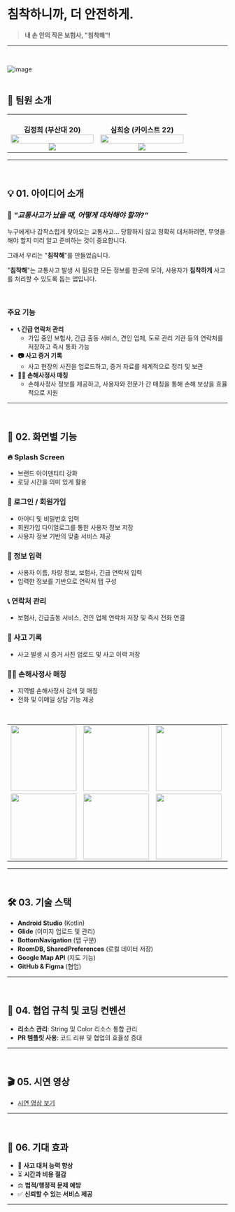 # 침착하니까, 더 안전하게.

> **내 손 안의 작은 보험사, "침착해"!**
---
<br>

![image](https://github.com/user-attachments/assets/9affcf74-0a8f-4c90-9b9c-2eaa0b8c5536)
<br><br>

## 👤 팀원 소개
<table width="50%" style="table-layout: fixed;">
  <tr>
    <td align="center" width="50%" style="word-wrap: break-word;">
      <br>
      <strong>김정희 (부산대 20)</strong>
      <img src="https://github.com/user-attachments/assets/7ba478e4-b562-4cf3-8b11-ec7ac2a53941" width="100%" style="max-width: 200px;" />
      <a href="https://github.com/lovelhee">
        <img src="https://img.shields.io/badge/GitHub-lovelhee-blue?logo=github" />
      </a>
    </td>
    <td align="center" width="50%" style="word-wrap: break-word;">
      <br>
      <strong>심희승 (카이스트 22)</strong>
      <img src="https://github.com/user-attachments/assets/405814d0-4e64-499c-8d21-527165ddf80c" width="100%" style="max-width: 200px;" />
      <a href="https://github.com/simmath2004">
        <img src="https://img.shields.io/badge/GitHub-simmath2004-blue?logo=github" />
      </a>
    </td>
  </tr>
</table>

---

<br>

## 💡 01. 아이디어 소개

### 🚗 _"교통사고가 났을 때, 어떻게 대처해야 할까?"_

누구에게나 갑작스럽게 찾아오는 교통사고... 당황하지 않고 정확히 대처하려면, 무엇을 해야 할지 미리 알고 준비하는 것이 중요합니다.

그래서 우리는 "**침착해**"를 만들었습니다.

"**침착해**"는 교통사고 발생 시 필요한 모든 정보를 한곳에 모아, 사용자가 **침착하게** 사고를 처리할 수 있도록 돕는 앱입니다.

<br>

### 주요 기능

- **📞 긴급 연락처 관리**
  - 가입 중인 보험사, 긴급 출동 서비스, 견인 업체, 도로 관리 기관 등의 연락처를 저장하고 즉시 통화 가능
- **📷 사고 증거 기록**
  - 사고 현장의 사진을 업로드하고, 증거 자료를 체계적으로 정리 및 보관
- **👨‍⚖️ 손해사정사 매칭**
  - 손해사정사 정보를 제공하고, 사용자와 전문가 간 매칭을 통해 손해 보상을 효율적으로 지원

---

<br>

## 📱 02. 화면별 기능

### 🔥 Splash Screen
- 브랜드 아이덴티티 강화
- 로딩 시간을 의미 있게 활용

### 🔑 로그인 / 회원가입
- 아이디 및 비밀번호 입력
- 회원가입 다이얼로그를 통한 사용자 정보 저장
- 사용자 정보 기반의 맞춤 서비스 제공

### 📝 정보 입력
- 사용자 이름, 차량 정보, 보험사, 긴급 연락처 입력
- 입력한 정보를 기반으로 연락처 탭 구성

### 📞 연락처 관리
- 보험사, 긴급출동 서비스, 견인 업체 연락처 저장 및 즉시 전화 연결

### 🚨 사고 기록
- 사고 발생 시 증거 사진 업로드 및 사고 이력 저장

### 👨‍⚖️ 손해사정사 매칭
- 지역별 손해사정사 검색 및 매칭
- 전화 및 이메일 상담 기능 제공

<br>

<table width="100%">
  <tr>
    <td align="center"><img src="https://github.com/user-attachments/assets/223d83ed-5049-42b5-b619-4a9eff1c79ce" width="150"></td>
    <td align="center"><img src="https://github.com/user-attachments/assets/d9b3a4e3-890a-407d-90d3-ded5586ddaa1" width="150"></td>
    <td align="center"><img src="https://github.com/user-attachments/assets/87dbe3a1-2072-4e60-b7be-f16f04babdd0" width="150"></td>
    <td align="center"><img src="https://github.com/user-attachments/assets/d4b0b6bd-eee9-451d-a920-bb916d4a42de" width="150"></td>
    <td align="center"><img src="https://github.com/user-attachments/assets/9fd1b5e3-a81d-4d44-8511-f4b8b461fbe8" width="150"></td>
  </tr>
  <tr>
    <td align="center"><img src="https://github.com/user-attachments/assets/c7d63eef-3e5e-47ac-90b3-2927f0362cbb" width="150"></td>
    <td align="center"><img src="https://github.com/user-attachments/assets/d212f214-6d46-402d-af7a-b8c7cd72d9c3" width="150"></td>
    <td align="center"><img src="https://github.com/user-attachments/assets/63bef7fa-6790-4d3d-b2da-8cc90a0ee239" width="150"></td>
    <td align="center"><img src="https://github.com/user-attachments/assets/999ac1c1-4aee-4877-8f17-c88868a64ca0" width="150"></td>
    <td align="center"><img src="https://github.com/user-attachments/assets/24c02d4d-a4db-4e3c-9142-9ae6e9b82ee6" width="150"></td>
  </tr>
</table>

---

<br>

## 🛠 03. 기술 스택

- **Android Studio** (Kotlin)
- **Glide** (이미지 업로드 및 관리)
- **BottomNavigation** (탭 구분)
- **RoomDB, SharedPreferences** (로컬 데이터 저장)
- **Google Map API** (지도 기능)
- **GitHub & Figma** (협업)

---

<br>

## 📏 04. 협업 규칙 및 코딩 컨벤션

- **리소스 관리**: String 및 Color 리소스 통합 관리
- **PR 템플릿 사용**: 코드 리뷰 및 협업의 효율성 증대

---

<br>

## 🎬 05. 시연 영상

- [시연 영상 보기](https://prod-files-secure.s3.us-west-2.amazonaws.com/f6cb388f-3934-47d6-9928-26d2e10eb0fc/1fa54cef-f6a8-4261-b261-6569cac9c765/KakaoTalk_20250101_202913264.mp4)

---

<br>

## 🎯 06. 기대 효과

- 🚗 **사고 대처 능력 향상**
- ⏳ **시간과 비용 절감**
- ⚖️ **법적/행정적 문제 예방**
- ✅ **신뢰할 수 있는 서비스 제공**

---
